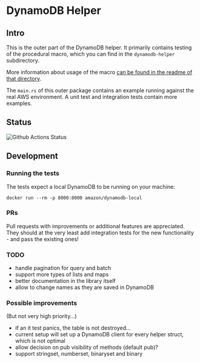 # DynamoDB Helper

## Intro

This is the outer part of the DynamoDB helper. It primarily contains testing of the procedural macro, which you can find in the `dynamodb-helper` subdirectory.

More information about usage of the macro [can be found in the readme of that directory](./dynamodb-helper/README.md). 

The `main.rs` of this outer package contains an example running against the real AWS environment. A unit test and integration tests contain more examples.

## Status

![Github Actions Status](https://github.com/VanOvermeire/dynamodb-helper/actions/workflows/github-deploy.yml/badge.svg)

## Development

### Running the tests

The tests expect a local DynamoDB to be running on your machine:

```
docker run --rm -p 8000:8000 amazon/dynamodb-local
```

### PRs

Pull requests with improvements or additional features are appreciated. They should at the very least add integration tests for the new functionality - and pass the existing ones!

### TODO

- handle pagination for query and batch
- support more types of lists and maps
- better documentation in the library itself
- allow to change names as they are saved in DynamoDB

### Possible improvements

(But not very high priority...)

- if an it test panics, the table is not destroyed...
- current setup will set up a DynamoDB client for every helper struct, which is not optimal
- allow decision on pub visibility of methods (default pub)?
- support stringset, numberset, binaryset and binary
